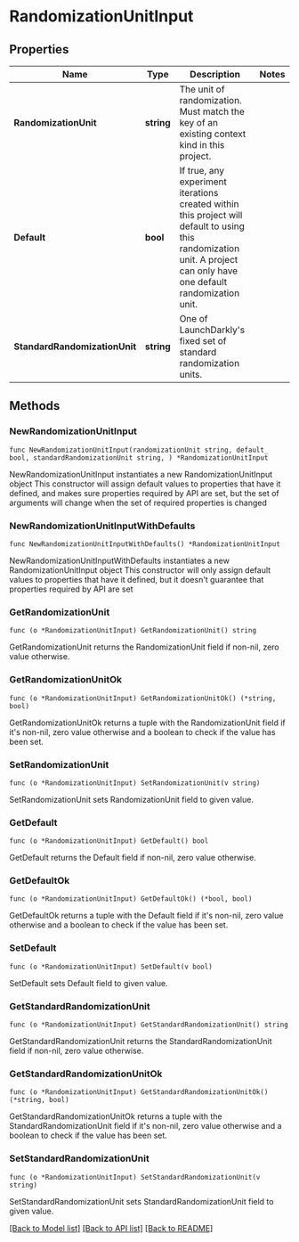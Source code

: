 # RandomizationUnitInput

## Properties

Name | Type | Description | Notes
------------ | ------------- | ------------- | -------------
**RandomizationUnit** | **string** | The unit of randomization. Must match the key of an existing context kind in this project. | 
**Default** | **bool** | If true, any experiment iterations created within this project will default to using this randomization unit. A project can only have one default randomization unit. | 
**StandardRandomizationUnit** | **string** | One of LaunchDarkly&#39;s fixed set of standard randomization units. | 

## Methods

### NewRandomizationUnitInput

`func NewRandomizationUnitInput(randomizationUnit string, default_ bool, standardRandomizationUnit string, ) *RandomizationUnitInput`

NewRandomizationUnitInput instantiates a new RandomizationUnitInput object
This constructor will assign default values to properties that have it defined,
and makes sure properties required by API are set, but the set of arguments
will change when the set of required properties is changed

### NewRandomizationUnitInputWithDefaults

`func NewRandomizationUnitInputWithDefaults() *RandomizationUnitInput`

NewRandomizationUnitInputWithDefaults instantiates a new RandomizationUnitInput object
This constructor will only assign default values to properties that have it defined,
but it doesn't guarantee that properties required by API are set

### GetRandomizationUnit

`func (o *RandomizationUnitInput) GetRandomizationUnit() string`

GetRandomizationUnit returns the RandomizationUnit field if non-nil, zero value otherwise.

### GetRandomizationUnitOk

`func (o *RandomizationUnitInput) GetRandomizationUnitOk() (*string, bool)`

GetRandomizationUnitOk returns a tuple with the RandomizationUnit field if it's non-nil, zero value otherwise
and a boolean to check if the value has been set.

### SetRandomizationUnit

`func (o *RandomizationUnitInput) SetRandomizationUnit(v string)`

SetRandomizationUnit sets RandomizationUnit field to given value.


### GetDefault

`func (o *RandomizationUnitInput) GetDefault() bool`

GetDefault returns the Default field if non-nil, zero value otherwise.

### GetDefaultOk

`func (o *RandomizationUnitInput) GetDefaultOk() (*bool, bool)`

GetDefaultOk returns a tuple with the Default field if it's non-nil, zero value otherwise
and a boolean to check if the value has been set.

### SetDefault

`func (o *RandomizationUnitInput) SetDefault(v bool)`

SetDefault sets Default field to given value.


### GetStandardRandomizationUnit

`func (o *RandomizationUnitInput) GetStandardRandomizationUnit() string`

GetStandardRandomizationUnit returns the StandardRandomizationUnit field if non-nil, zero value otherwise.

### GetStandardRandomizationUnitOk

`func (o *RandomizationUnitInput) GetStandardRandomizationUnitOk() (*string, bool)`

GetStandardRandomizationUnitOk returns a tuple with the StandardRandomizationUnit field if it's non-nil, zero value otherwise
and a boolean to check if the value has been set.

### SetStandardRandomizationUnit

`func (o *RandomizationUnitInput) SetStandardRandomizationUnit(v string)`

SetStandardRandomizationUnit sets StandardRandomizationUnit field to given value.



[[Back to Model list]](../README.md#documentation-for-models) [[Back to API list]](../README.md#documentation-for-api-endpoints) [[Back to README]](../README.md)


